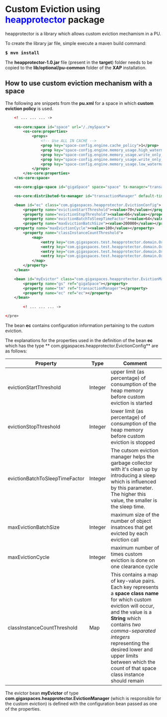 <h1>Custom Eviction using <font color='blue'>heapprotector</font> package</h1>

heapprotector is a library which allows custom eviction mechamism in a PU.

To create the library jar file, simple execute a maven build command:

<pre>
<b>$ mvn install</b>
</pre>

The **heapprotector-1.0.jar** file (present in the **target**) folder needs to be copied to the **lib/optional/pu-common** folder of the **XAP** installation.

<h2>How to use custom eviction mechanism with a space</h2>

The following are snippets from the <b>pu.xml</b> for a space in which <b>custom eviction policy</b> is used.
```xml
	<! ... ... ... ->
    
	<os-core:space id="space" url="/./mySpace">
		<os-core:properties>
			<props>
				<!-- Use ALL IN CACHE -->
				<prop key="space-config.engine.cache_policy">1</prop>
				<prop key="space-config.engine.memory_usage.high_watermark_percentage">97</prop>
				<prop key="space-config.engine.memory_usage.write_only_block_percentage">96</prop>
				<prop key="space-config.engine.memory_usage.write_only_check_percentage">95</prop>
				<prop key="space-config.engine.memory_usage.low_watermark_percentage">94</prop>
			</props>
		</os-core:properties>
	</os-core:space>

	<os-core:giga-space id="gigaSpace" space="space" tx-manager="transactionManager"/>

	<os-core:distributed-tx-manager id="transactionManager" default-timeout="5000" />

	<bean id="ec" class="com.gigaspaces.heapprotector.EvictionConfig">
		<property name="evictionStartThreshold"><value>70</value></property>
		<property name="evictionStopThreshold"><value>66</value></property>
		<property name="evictionBatchToSleepTimeFactor"><value>64</value></property>
		<property name="maxEvictionBatchSize"><value>200000</value></property>
    <property name="maxEvictionCycle"><value>100</value></property>
		<property name="classInstanceCountThreshold">
			<map>
				<entry key="com.gigaspaces.test.heapprotector.domain.Order1" value="1200000,1300000"/>
				<entry key="com.gigaspaces.test.heapprotector.domain.Order2" value="1300000,1400000"/>
				<entry key="com.gigaspaces.test.heapprotector.domain.Order3" value="1000000,1100000"/>
				<entry key="com.gigaspaces.test.heapprotector.domain.Order4" value="900000,1000000"/>
			</map>
		</property>
	</bean>

	<bean id="myEvictor" class="com.gigaspaces.heapprotector.EvictionManager">
		<property name="gs" ref="gigaSpace"></property>
		<property name="tm" ref="transactionManager"></property>
		<property name="ec" ref="ec"></property>
	</bean>
    
    	<! ... ... ... ->

</pre>
```

The bean **ec** contains configuration information pertaining to the custom eviction.

The explanations for the properties used in the definition of the bean **ec** which has the type **
com.gigaspaces.heapprotector.EvictionConfig** are as follows:

| Property | Type | Comment |
| -------- | ---- | ------- |
| evictionStartThreshold | Integer | upper limit (as percentage) of consumption of the heap memory before custom eviction is started |
| evictionStopThreshold | Integer | lower limit (as percentage) of consumption of the heap memory before custom eviction is stopped |
| evictionBatchToSleepTimeFactor | Integer | The cutsom eviction manager helps the garbage collector with it's clean up by introducing a sleep which is influenced by this parameter. The higher this value, the smaller is the sleep time. |
| maxEvictionBatchSize | Integer | maximum size of the number of object insatnces that get evicted by each eviction call |
| maxEvictionCycle | Integer | maximum number of times custom eviction is done on one clearance cycle |
| classInstanceCountThreshold | Map | This contains a map of key-value pairs. Each key represents a <b>space class name</b> for which custom eviction will occur, and the value is a <b>String</b> which contains <i>two comma-separated integers</i> representing the desired lower and upper limits between which the count of that space class instance should remain |

The evictor bean **myEvictor** of type **com.gigaspaces.heapprotector.EvictionManager** (which is responsible for the custom eviction) is defined with the configuration bean passed as one of the properties.






